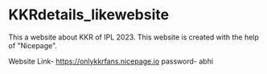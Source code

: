 # KKRdetails_likewebsite

This a website about KKR of IPL 2023. 
This website is created with the help of "Nicepage".

Website Link- https://onlykkrfans.nicepage.io
password- abhi
